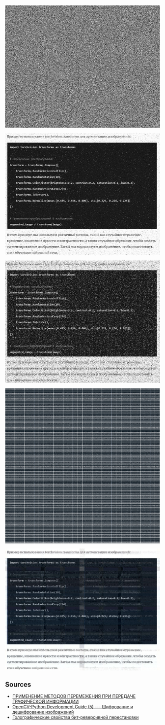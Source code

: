 ![](https://raw.githubusercontent.com/unton3ton/Cryptoxorimage/main/img/encryption-withTelegram.jpg) 

![](https://raw.githubusercontent.com/unton3ton/Cryptoxorimage/main/img/decryption-withoutTelegram.jpg) 

![](https://raw.githubusercontent.com/unton3ton/Cryptoxorimage/main/img/decryption-withTelegram.jpg) 

![](https://raw.githubusercontent.com/unton3ton/Cryptoxorimage/main/img/corupt_test.png) 

![](https://raw.githubusercontent.com/unton3ton/Cryptoxorimage/main/img/cropresult_test.jpg) 


## Sources

* [ПРИМЕНЕНИЕ МЕТОДОВ ПЕРЕМЕЖЕНИЯ ПРИ ПЕРЕДАЧЕ ГРАФИЧЕСКОЙ ИНФОРМАЦИИ](https://elib.belstu.by/bitstream/123456789/9704/1/shiman.pdf)
* [OpenCV-Python Development Guide (5) --- Шифрование и дешифрование изображений](https://www.codetd.com/ru/article/12570593)
* [Голографические свойства бит-реверсивной перестановки](https://habr.com/ru/articles/155471/)
